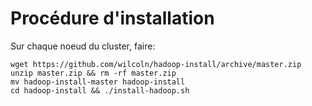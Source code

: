 # Procédure d'installation
Sur chaque noeud du cluster, faire:

```
wget https://github.com/wilcoln/hadoop-install/archive/master.zip
unzip master.zip && rm -rf master.zip
mv hadoop-install-master hadoop-install
cd hadoop-install && ./install-hadoop.sh
```
